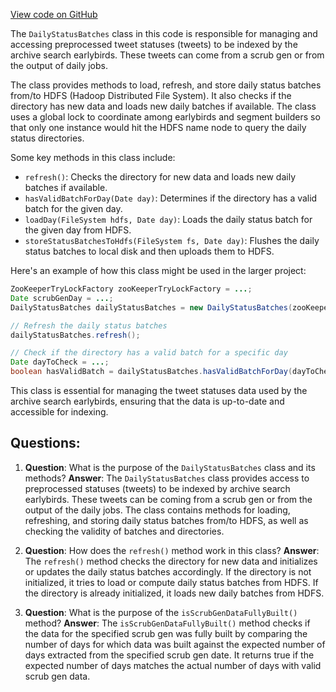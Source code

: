 [View code on GitHub](https://github.com/misbahsy/the-algorithm/src/java/com/twitter/search/earlybird/archive/DailyStatusBatches.java)

The `DailyStatusBatches` class in this code is responsible for managing and accessing preprocessed tweet statuses (tweets) to be indexed by the archive search earlybirds. These tweets can come from a scrub gen or from the output of daily jobs.

The class provides methods to load, refresh, and store daily status batches from/to HDFS (Hadoop Distributed File System). It also checks if the directory has new data and loads new daily batches if available. The class uses a global lock to coordinate among earlybirds and segment builders so that only one instance would hit the HDFS name node to query the daily status directories.

Some key methods in this class include:

- `refresh()`: Checks the directory for new data and loads new daily batches if available.
- `hasValidBatchForDay(Date day)`: Determines if the directory has a valid batch for the given day.
- `loadDay(FileSystem hdfs, Date day)`: Loads the daily status batch for the given day from HDFS.
- `storeStatusBatchesToHdfs(FileSystem fs, Date day)`: Flushes the daily status batches to local disk and then uploads them to HDFS.

Here's an example of how this class might be used in the larger project:

```java
ZooKeeperTryLockFactory zooKeeperTryLockFactory = ...;
Date scrubGenDay = ...;
DailyStatusBatches dailyStatusBatches = new DailyStatusBatches(zooKeeperTryLockFactory, scrubGenDay);

// Refresh the daily status batches
dailyStatusBatches.refresh();

// Check if the directory has a valid batch for a specific day
Date dayToCheck = ...;
boolean hasValidBatch = dailyStatusBatches.hasValidBatchForDay(dayToCheck);
```

This class is essential for managing the tweet statuses data used by the archive search earlybirds, ensuring that the data is up-to-date and accessible for indexing.
## Questions: 
 1. **Question**: What is the purpose of the `DailyStatusBatches` class and its methods?
   **Answer**: The `DailyStatusBatches` class provides access to preprocessed statuses (tweets) to be indexed by archive search earlybirds. These tweets can be coming from a scrub gen or from the output of the daily jobs. The class contains methods for loading, refreshing, and storing daily status batches from/to HDFS, as well as checking the validity of batches and directories.

2. **Question**: How does the `refresh()` method work in this class?
   **Answer**: The `refresh()` method checks the directory for new data and initializes or updates the daily status batches accordingly. If the directory is not initialized, it tries to load or compute daily status batches from HDFS. If the directory is already initialized, it loads new daily batches from HDFS.

3. **Question**: What is the purpose of the `isScrubGenDataFullyBuilt()` method?
   **Answer**: The `isScrubGenDataFullyBuilt()` method checks if the data for the specified scrub gen was fully built by comparing the number of days for which data was built against the expected number of days extracted from the specified scrub gen date. It returns true if the expected number of days matches the actual number of days with valid scrub gen data.